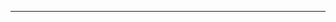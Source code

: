 <!--
CO_OP_TRANSLATOR_METADATA:
{
  "original_hash": "4bdff5070d182c64143dfe5a581d0ec7",
  "translation_date": "2025-08-28T18:28:04+00:00",
  "source_file": "02-SetupDevEnvironment/README.md",
  "language_code": "pt"
}
-->


---

